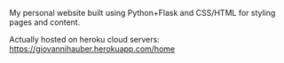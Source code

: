 My personal website built using Python+Flask and CSS/HTML for styling pages and content.


Actually hosted on heroku cloud servers: https://giovannihauber.herokuapp.com/home
